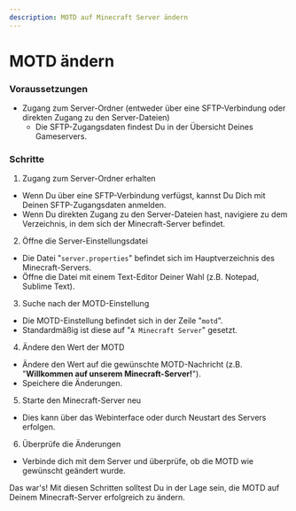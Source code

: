 ```yaml
---
description: MOTD auf Minecraft Server ändern
---
```


# MOTD ändern

### Voraussetzungen

* Zugang zum Server-Ordner (entweder über eine SFTP-Verbindung oder direkten Zugang zu den Server-Dateien)
  * Die SFTP-Zugangsdaten findest Du in der Übersicht Deines Gameservers.

### Schritte

1. Zugang zum Server-Ordner erhalten

* Wenn Du über eine SFTP-Verbindung verfügst, kannst Du Dich mit Deinen SFTP-Zugangsdaten anmelden.
* Wenn Du direkten Zugang zu den Server-Dateien hast, navigiere zu dem Verzeichnis, in dem sich der Minecraft-Server befindet.

2. Öffne die Server-Einstellungsdatei

* Die Datei "`server.properties`" befindet sich im Hauptverzeichnis des Minecraft-Servers.
* Öffne die Datei mit einem Text-Editor Deiner Wahl (z.B. Notepad, Sublime Text).

3. Suche nach der MOTD-Einstellung

* Die MOTD-Einstellung befindet sich in der Zeile "`motd`".
* Standardmäßig ist diese auf "`A Minecraft Server`" gesetzt.

4. Ändere den Wert der MOTD

* Ändere den Wert auf die gewünschte MOTD-Nachricht (z.B. "**Willkommen auf unserem Minecraft-Server!**").
* Speichere die Änderungen.

5. Starte den Minecraft-Server neu

* Dies kann über das Webinterface oder durch Neustart des Servers erfolgen.

6. Überprüfe die Änderungen

* Verbinde dich mit dem Server und überprüfe, ob die MOTD wie gewünscht geändert wurde.

Das war's! Mit diesen Schritten solltest Du in der Lage sein, die MOTD auf Deinem Minecraft-Server erfolgreich zu ändern.
